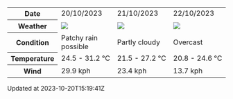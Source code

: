 
<table>
    <tr>
        <th>Date</th>
        <td>20/10/2023</td><td>21/10/2023</td><td>22/10/2023</td>
    </tr>
    <tr>
        <th>Weather</th>
        <td><img src="https://cdn.weatherapi.com/weather/64x64/day/176.png"/></td><td><img src="https://cdn.weatherapi.com/weather/64x64/day/116.png"/></td><td><img src="https://cdn.weatherapi.com/weather/64x64/day/122.png"/></td>
    </tr>
    <tr>
        <th>Condition</th>
        <td width="200px">Patchy rain possible</td><td width="200px">Partly cloudy</td><td width="200px">Overcast</td>
    </tr>
    <tr>
        <th>Temperature</th>
        <td>24.5 -  31.2 °C</td><td>21.5 -  27.2 °C</td><td>20.8 -  24.6 °C</td>
    </tr>
    <tr>
        <th>Wind</th>
        <td>29.9 kph</td><td>23.4 kph</td><td>13.7 kph</td>
    </tr>
</table>


Updated at 2023-10-20T15:19:41Z
